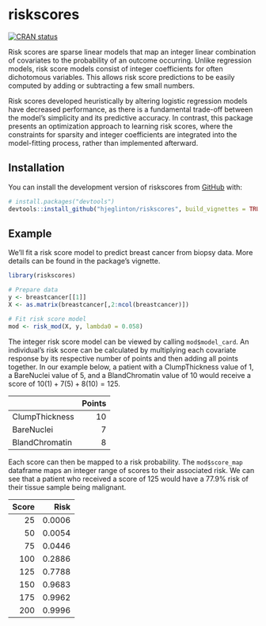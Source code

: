 
<!-- README.md is generated from README.Rmd. Please edit that file -->

# riskscores

<!-- badges: start -->

[![CRAN
status](https://www.r-pkg.org/badges/version/riskscores)](https://CRAN.R-project.org/package=riskscores)

<!-- badges: end -->

Risk scores are sparse linear models that map an integer linear
combination of covariates to the probability of an outcome occurring.
Unlike regression models, risk score models consist of integer
coefficients for often dichotomous variables. This allows risk score
predictions to be easily computed by adding or subtracting a few small
numbers.

Risk scores developed heuristically by altering logistic regression
models have decreased performance, as there is a fundamental trade-off
between the model’s simplicity and its predictive accuracy. In contrast,
this package presents an optimization approach to learning risk scores,
where the constraints for sparsity and integer coefficients are
integrated into the model-fitting process, rather than implemented
afterward.

## Installation

You can install the development version of riskscores from
[GitHub](https://github.com/) with:

``` r
# install.packages("devtools")
devtools::install_github("hjeglinton/riskscores", build_vignettes = TRUE)
```

## Example

We’ll fit a risk score model to predict breast cancer from biopsy data.
More details can be found in the package’s vignette.

``` r
library(riskscores)

# Prepare data
y <- breastcancer[[1]]
X <- as.matrix(breastcancer[,2:ncol(breastcancer)])

# Fit risk score model 
mod <- risk_mod(X, y, lambda0 = 0.058)
```

The integer risk score model can be viewed by calling `mod$model_card`.
An individual’s risk score can be calculated by multiplying each
covariate response by its respective number of points and then adding
all points together. In our example below, a patient with a
ClumpThickness value of 1, a BareNuclei value of 5, and a BlandChromatin
value of 10 would receive a score of $10(1) + 7(5) + 8(10) = 125$.

|                | Points |
|:---------------|-------:|
| ClumpThickness |     10 |
| BareNuclei     |      7 |
| BlandChromatin |      8 |

Each score can then be mapped to a risk probability. The `mod$score_map`
dataframe maps an integer range of scores to their associated risk. We
can see that a patient who received a score of 125 would have a 77.9%
risk of their tissue sample being malignant.

| Score |   Risk |
|------:|-------:|
|    25 | 0.0006 |
|    50 | 0.0054 |
|    75 | 0.0446 |
|   100 | 0.2886 |
|   125 | 0.7788 |
|   150 | 0.9683 |
|   175 | 0.9962 |
|   200 | 0.9996 |
